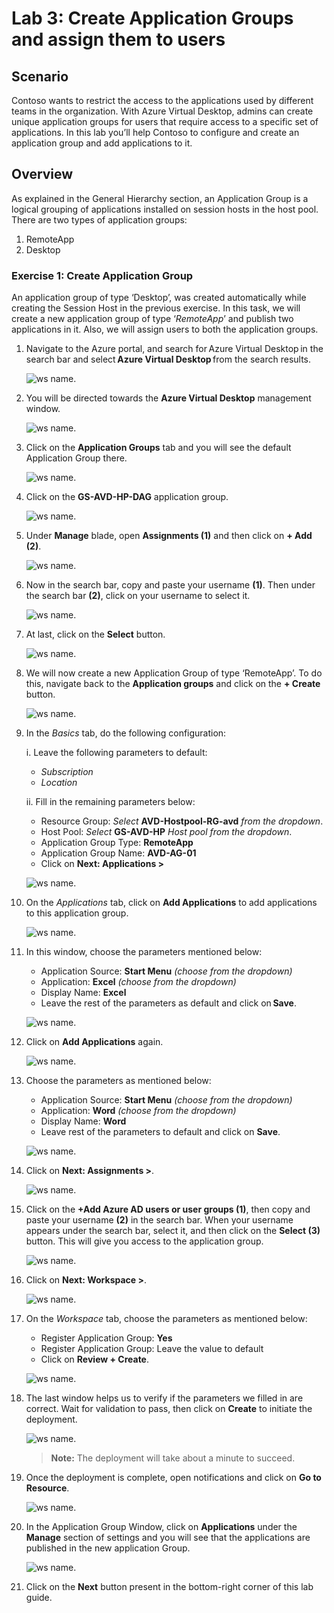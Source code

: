 # Lab 3: Create Application Groups and assign them to users

## **Scenario**

Contoso wants to restrict the access to the applications used by different teams in the organization. With Azure Virtual Desktop, admins can create unique application groups for users that require access to a specific set of applications. In this lab you’ll help Contoso to configure and create an application group and add applications to it.

## **Overview**

As explained in the General Hierarchy section, an Application Group is a logical grouping of applications installed on session hosts in the host pool. There are two types of application groups: 

1. RemoteApp 
2. Desktop 

### Exercise 1: Create Application Group

An application group of type ‘Desktop’, was created automatically while creating the Session Host in the previous exercise. In this task, we will create a new application group of type ‘*RemoteApp*’ and publish two applications in it. Also, we will assign users to both the application groups.

1. Navigate to the Azure portal,  and search for Azure Virtual Desktop in the search bar and select **Azure Virtual Desktop** from the search results.

   ![ws name.](media/w1.png)

2. You will be directed towards the **Azure Virtual Desktop** management window.  

   ![ws name.](media-1/Ex3-task1-step2.png)

3. Click on the **Application Groups** tab and you will see the default Application Group there. 

   ![ws name.](media-2/applicationgroup.png)
   
4. Click on the **GS-AVD-HP-DAG** application group.

   ![ws name.](media-2/gsavd.png)
      
5. Under **Manage** blade, open **Assignments (1)** and then click on **+ Add (2)**. 

   ![ws name.](media-2/assignments.png)   
 
6. Now in the search bar, copy and paste your username **<inject key="AzureAdUserEmail" /> (1)**. Then under the search bar **(2)**, click on your username to select it.

   ![ws name.](media/w7.png)
   
7. At last, click on the **Select** button. 
 
   ![ws name.](media/w6.png) 
 
8. We will now create a new Application Group of type ‘RemoteApp’. To do this, navigate back to the **Application groups** and click on the **+ Create** button. 

   ![ws name.](media-2/createapplication.png)

9. In the *Basics* tab, do the following configuration: 

   i. Leave the following parameters to default:
   
      - *Subscription*
      - *Location*
         
   ii. Fill in the remaining parameters below:  
   
      - Resource Group: *Select* **AVD-Hostpool-RG-avd** *from the dropdown*.
      - Host Pool: *Select* **GS-AVD-HP** *Host pool from the dropdown*.
      - Application Group Type: **RemoteApp** 
      - Application Group Name: **AVD-AG-01**
      - Click on **Next: Applications >**

      ![ws name.](media-2/createapplicationgroup.png)

10. On the *Applications* tab, click on **Add Applications** to add applications to this application group.

    ![ws name.](media/ag1.png)

11. In this window, choose the parameters mentioned below: 

    - Application Source: **Start Menu** *(choose from the dropdown)*  
    - Application: **Excel** *(choose from the dropdown)* 
    - Display Name: **Excel**
    - Leave the rest of the parameters as default and click on **Save**.
   
    ![ws name.](media-1/Ex3-task1-step11.png)
 
12. Click on **Add Applications** again. 

    ![ws name.](media/ag2.png)

13. Choose the parameters as mentioned below: 

    - Application Source: **Start Menu** *(choose from the dropdown)*   
    - Application: **Word** *(choose from the dropdown)*
    - Display Name: **Word**    
    - Leave rest of the parameters to default and click on **Save**.  
   
    ![ws name.](media-1/Ex3-task1-step13.png)

14. Click on **Next: Assignments >**.

    ![ws name.](media/ag3.png)

15. Click on the **+Add Azure AD users or user groups (1)**, then copy and paste your username **<inject key="AzureAdUserEmail" />** **(2)** in the search bar. When your username appears under the search bar, select it, and then click on the **Select (3)** button. This will give you access to the application group.
 
    ![ws name.](media/ag5.png)

16. Click on **Next: Workspace >**.

    ![ws name.](media/ag6.png)

17. On the *Workspace* tab, choose the parameters as mentioned below:  

    - Register Application Group: **Yes**
    - Register Application Group: Leave the value to default
    - Click on **Review + Create**.

    ![ws name.](media-2/workspace1.png)


19. The last window helps us to verify if the parameters we filled in are correct. Wait for validation to pass, then click on **Create** to initiate the deployment. 

    ![ws name.](media-2/createappliction1.png)

    >**Note:** The deployment will take about a minute to succeed.

20. Once the deployment is complete, open notifications and click on **Go to Resource**. 

    ![ws name.](media/81.png)

21. In the Application Group Window, click on **Applications** under the **Manage** section of settings and you will see that the applications are published in the new application Group. 

    ![ws name.](media/uiupdate04.png)

22. Click on the **Next** button present in the bottom-right corner of this lab guide. 
